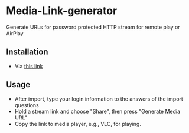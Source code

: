 # Media-Link-generator
Generate URLs for password protected HTTP stream for remote play or AirPlay

## Installation
- Via [this link](https://www.icloud.com/shortcuts/4ea11741397f40ad97c036727b11456f)

## Usage
-  After import, type your login information to the answers of the import questions
-  Hold a stream link and choose "Share", then press "Generate Media URL"
-  Copy the link to media player, e.g., VLC, for playing.
